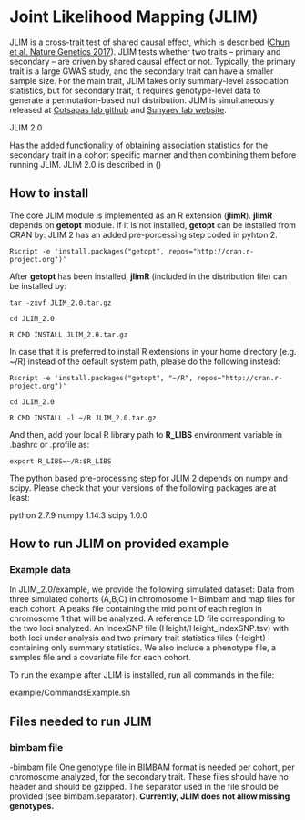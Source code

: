 
# Joint Likelihood Mapping (JLIM) 

JLIM is a cross-trait test of shared causal effect, which is described ([Chun et al. Nature Genetics 2017](https://www.nature.com/articles/ng.3795)). JLIM tests whether two traits – primary and secondary – are driven by shared causal effect or not. Typically, the primary trait is a large GWAS study, and the secondary trait can have a smaller sample size. For the main trait, JLIM takes only summary-level association statistics, but for secondary trait, it requires genotype-level data to generate a permutation-based null distribution. JLIM is simultaneously released at [Cotsapas lab github](https://github.com/cotsapaslab/jlim) and [Sunyaev lab website](http://genetics.bwh.harvard.edu/wiki/sunyaevlab/jlim). 

JLIM 2.0 

Has the added functionality of obtaining association statistics for the secondary trait in a cohort specific manner and then combining them before running JLIM. JLIM 2.0 is described in () 

## How to install

The core JLIM module is implemented as an R extension (**jlimR**). **jlimR** depends on **getopt** module. If it is not installed, **getopt** can be installed from CRAN by:
JLIM 2 has an added pre-porcessing step coded in pyhton 2.

```
Rscript -e 'install.packages("getopt", repos="http://cran.r-project.org")' 
```

After **getopt** has been installed, **jlimR** (included in the distribution file) can be installed by:
 
```
tar -zxvf JLIM_2.0.tar.gz 

cd JLIM_2.0

R CMD INSTALL JLIM_2.0.tar.gz
```

In case that it is preferred to install R extensions in your home directory (e.g. ~/R) instead of the default system path, please do the following instead: 
```
Rscript -e 'install.packages("getopt", "~/R", repos="http://cran.r-project.org")' 

cd JLIM_2.0

R CMD INSTALL -l ~/R JLIM_2.0.tar.gz

```
And then, add your local R library path to **R_LIBS** environment variable in .bashrc or .profile as:
```
export R_LIBS=~/R:$R_LIBS
```

The python based pre-processing step for JLIM 2 depends on numpy and scipy. Please check that your versions of the following packages are at least:

python 2.7.9
numpy 1.14.3
scipy 1.0.0


## How to run JLIM on provided example  

### Example data

In JLIM_2.0/example, we provide the following simulated dataset: 
Data from three simulated cohorts (A,B,C) in chromosome 1- Bimbam and map files for each cohort. A peaks file containing the mid point of each region in chromosome 1 that will be analyzed. A reference LD file corresponding to the two loci analyzed. An IndexSNP file (Height/Height_indexSNP.tsv) with both loci under analysis and two primary trait statistics files (Height) containing only summary statistics. We also include a phenotype file, a samples file and a covariate file for each cohort.

To run the example after JLIM is installed, run all commands in the file:

example/CommandsExample.sh

## Files needed to run JLIM

### bimbam file
-bimbam file
One genotype file in BIMBAM format is needed per cohort, per chromosome analyzed, for the secondary trait. These files should have no header and should be gzipped. The separator used in the file should be provided (see bimbam.separator). **Currently, JLIM does not allow missing genotypes.** 
